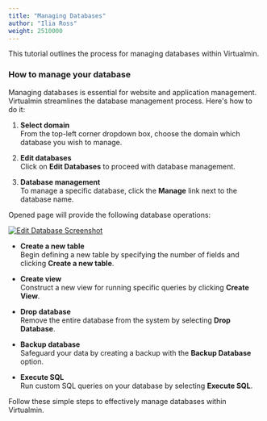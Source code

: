 ```yaml
---
title: "Managing Databases"
author: "Ilia Ross"
weight: 2510000
---
```


This tutorial outlines the process for managing databases within Virtualmin.

### How to manage your database

Managing databases is essential for website and application management. Virtualmin streamlines the database management process. Here's how to do it:

1. **Select domain**  
  From the top-left corner dropdown box, choose the domain which database you wish to manage.

2. **Edit databases**  
  Click on **Edit Databases** to proceed with database management.

3. **Database management**  
  To manage a specific database, click the **Manage** link next to the database name.

Opened page will provide the following database operations:

   [![](/images/docs/screenshots/tutorials/step-by-step/light/edit-database.png "Edit Database Screenshot")](/images/docs/screenshots/tutorials/step-by-step/light/edit-database.png)

- **Create a new table**  
  Begin defining a new table by specifying the number of fields and clicking **Create a new table**.

- **Create view**  
  Construct a new view for running specific queries by clicking **Create View**.

- **Drop database**  
  Remove the entire database from the system by selecting **Drop Database**.

- **Backup database**  
  Safeguard your data by creating a backup with the **Backup Database** option.

- **Execute SQL**  
  Run custom SQL queries on your database by selecting **Execute SQL**.

Follow these simple steps to effectively manage databases within Virtualmin.
